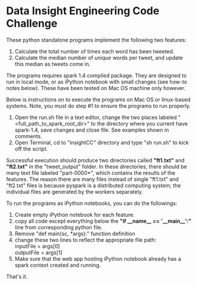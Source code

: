 Data Insight Engineering Code Challenge
==========

These python standalone programs implement the following two features:
<ol>
<li>Calculate the total number of times each word has been tweeted.</li>
<li>Calculate the median number of <em>unique</em> words per tweet, and update this median as tweets come in. </li>
</ol>

The programs requires spark 1.4 compiled package.  They are designed to run in local mode, or as iPython notebook with small changes (see how-to notes below).  These have been tested on Mac OS machine only however.

Below is instructions on to execute the programs on Mac OS or linux-based systems.  Note, you must do step #1 to ensure the programs to run properly.
<ol>
<li>Open the run.sh file in a text editor, change the two places labeled "&lt;full_path_to_spark_root_dir&gt;" to the directory where you current have spark-1.4, save changes and close file.  See examples shown in comments.</li>
<li>Open Terminal, cd to "insightCC" directory and type "sh run.sh" to kick off the script. </li>
</ol>

Successful execution should produce two directories called <b>"ft1.txt"</b> and <b>"ft2.txt"</b> in the "tweet_output" folder.  In these directories, there should be many text file labeled "part-0000*", which contains the results of the features.
The reason there are many files instead of single "ft1.txt" and "ft2.txt" files is because pyspark is a distributed computing system; the individual files are generated by the workers separately.

To run the programs as iPython notebooks, you can do the followings:
<ol>
<li>Create empty iPython notebook for each feature.</li>
<li>copy all code except everything below the <b>"if __name__ == '__main__':"</b> line from corresponding python file. </li>
<li>Remove "def main(sc, *args):" function definition</li>
<li>change these two lines to reflect the appropriate file path:</br>
      inputFile = args[0]</br>
      outputFile = args[1]</li>
<li>Make sure that the web app hosting iPython notebook already has a spark context created and running.</li>
</ol>

That's it.  
